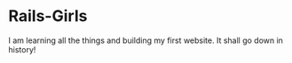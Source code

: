 Rails-Girls
===========

I am learning all the things and building my first website. It shall go down in history!
